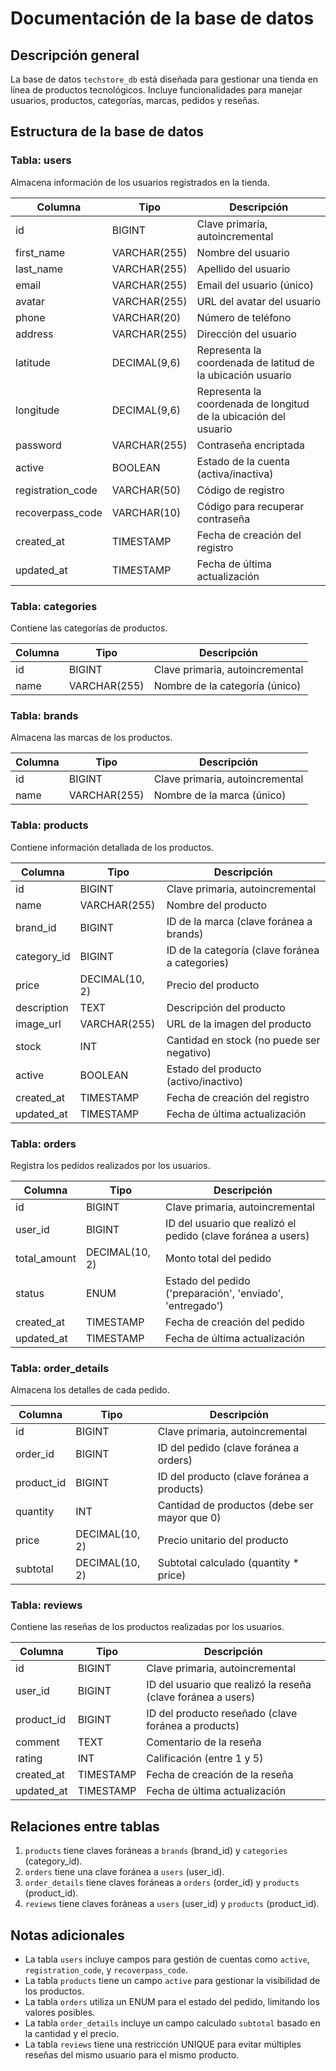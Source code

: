 # Documentación de la base de datos

## Descripción general
La base de datos `techstore_db` está diseñada para gestionar una tienda en línea de productos tecnológicos. Incluye funcionalidades para manejar usuarios, productos, categorías, marcas, pedidos y reseñas.
## Estructura de la base de datos

### Tabla: users
Almacena información de los usuarios registrados en la tienda.

| Columna | Tipo | Descripción |
|---------|------|-------------|
| id | BIGINT | Clave primaria, autoincremental |
| first_name | VARCHAR(255) | Nombre del usuario |
| last_name | VARCHAR(255) | Apellido del usuario |
| email | VARCHAR(255) | Email del usuario (único) |
| avatar | VARCHAR(255) | URL del avatar del usuario |
| phone | VARCHAR(20) | Número de teléfono |
| address | VARCHAR(255) | Dirección del usuario |
| latitude | DECIMAL(9,6) | Representa la coordenada de latitud de la ubicación usuario |
| longitude | DECIMAL(9,6)| Representa la coordenada de longitud de la ubicación del usuario |
| password | VARCHAR(255) | Contraseña encriptada |
| active | BOOLEAN | Estado de la cuenta (activa/inactiva) |
| registration_code | VARCHAR(50) | Código de registro |
| recoverpass_code | VARCHAR(10) | Código para recuperar contraseña |
| created_at | TIMESTAMP | Fecha de creación del registro |
| updated_at | TIMESTAMP | Fecha de última actualización |

### Tabla: categories
Contiene las categorías de productos.

| Columna | Tipo | Descripción |
|---------|------|-------------|
| id | BIGINT | Clave primaria, autoincremental |
| name | VARCHAR(255) | Nombre de la categoría (único) |

### Tabla: brands
Almacena las marcas de los productos.

| Columna | Tipo | Descripción |
|---------|------|-------------|
| id | BIGINT | Clave primaria, autoincremental |
| name | VARCHAR(255) | Nombre de la marca (único) |

### Tabla: products
Contiene información detallada de los productos.

| Columna | Tipo | Descripción |
|---------|------|-------------|
| id | BIGINT | Clave primaria, autoincremental |
| name | VARCHAR(255) | Nombre del producto |
| brand_id | BIGINT | ID de la marca (clave foránea a brands) |
| category_id | BIGINT | ID de la categoría (clave foránea a categories) |
| price | DECIMAL(10, 2) | Precio del producto |
| description | TEXT | Descripción del producto |
| image_url | VARCHAR(255) | URL de la imagen del producto |
| stock | INT | Cantidad en stock (no puede ser negativo) |
| active | BOOLEAN | Estado del producto (activo/inactivo) |
| created_at | TIMESTAMP | Fecha de creación del registro |
| updated_at | TIMESTAMP | Fecha de última actualización |

### Tabla: orders
Registra los pedidos realizados por los usuarios.

| Columna | Tipo | Descripción |
|---------|------|-------------|
| id | BIGINT | Clave primaria, autoincremental |
| user_id | BIGINT | ID del usuario que realizó el pedido (clave foránea a users) |
| total_amount | DECIMAL(10, 2) | Monto total del pedido |
| status | ENUM | Estado del pedido ('preparación', 'enviado', 'entregado') |
| created_at | TIMESTAMP | Fecha de creación del pedido |
| updated_at | TIMESTAMP | Fecha de última actualización |

### Tabla: order_details
Almacena los detalles de cada pedido.

| Columna | Tipo | Descripción |
|---------|------|-------------|
| id | BIGINT | Clave primaria, autoincremental |
| order_id | BIGINT | ID del pedido (clave foránea a orders) |
| product_id | BIGINT | ID del producto (clave foránea a products) |
| quantity | INT | Cantidad de productos (debe ser mayor que 0) |
| price | DECIMAL(10, 2) | Precio unitario del producto |
| subtotal | DECIMAL(10, 2) | Subtotal calculado (quantity * price) |

### Tabla: reviews
Contiene las reseñas de los productos realizadas por los usuarios.

| Columna | Tipo | Descripción |
|---------|------|-------------|
| id | BIGINT | Clave primaria, autoincremental |
| user_id | BIGINT | ID del usuario que realizó la reseña (clave foránea a users) |
| product_id | BIGINT | ID del producto reseñado (clave foránea a products) |
| comment | TEXT | Comentario de la reseña |
| rating | INT | Calificación (entre 1 y 5) |
| created_at | TIMESTAMP | Fecha de creación de la reseña |
| updated_at | TIMESTAMP | Fecha de última actualización |

## Relaciones entre tablas

1. `products` tiene claves foráneas a `brands` (brand_id) y `categories` (category_id).
2. `orders` tiene una clave foránea a `users` (user_id).
3. `order_details` tiene claves foráneas a `orders` (order_id) y `products` (product_id).
4. `reviews` tiene claves foráneas a `users` (user_id) y `products` (product_id).

## Notas adicionales

- La tabla `users` incluye campos para gestión de cuentas como `active`, `registration_code`, y `recoverpass_code`.
- La tabla `products` tiene un campo `active` para gestionar la visibilidad de los productos.
- La tabla `orders` utiliza un ENUM para el estado del pedido, limitando los valores posibles.
- La tabla `order_details` incluye un campo calculado `subtotal` basado en la cantidad y el precio.
- La tabla `reviews` tiene una restricción UNIQUE para evitar múltiples reseñas del mismo usuario para el mismo producto.